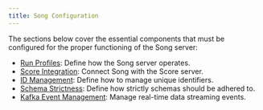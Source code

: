 ```yaml
---
title: Song Configuration
---
```


The sections below cover the essential components that must be configured for the proper functioning of the Song server:

- [Run Profiles](/documentation/song/installation/configurations/profiles/): Define how the Song server operates.
- [Score Integration](/documentation/song/installation/configurations/score/): Connect Song with the Score server.
- [ID Management](/documentation/song/installation/configurations/id/): Define how to manage unique identifiers.
- [Schema Strictness](/documentation/song/installation/configurations/schema/): Define how strictly schemas should be adhered to.
- [Kafka Event Management](/documentation/song/installation/configurations/profiles/#kafka-profile-optional): Manage real-time data streaming events.